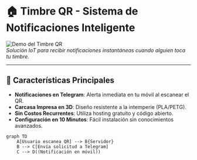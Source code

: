 # 🏠 Timbre QR - Sistema de Notificaciones Inteligente

![Demo del Timbre QR](https://hego.com.ar/assets/img/timbre-qr-demo.jpg)  
*Solución IoT para recibir notificaciones instantáneas cuando alguien toca tu timbre.*

---

## 🌟 Características Principales
- **Notificaciones en Telegram**: Alerta inmediata en tu móvil al escanear el QR.
- **Carcasa Impresa en 3D**: Diseño resistente a la intemperie (PLA/PETG).
- **Sin Costos Recurrentes**: Utiliza hosting gratuito y código abierto.
- **Configuración en 10 Minutos**: Fácil instalación sin conocimientos avanzados.

```mermaid
graph TD
    A[Usuario escanea QR] --> B{Servidor}
    B --> C[Envía solicitud a Telegram]
    C --> D((Notificación en móvil))

